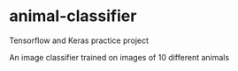 # animal-classifier
Tensorflow and Keras practice project

An image classifier trained on images of 10 different animals

